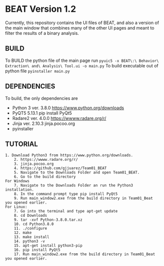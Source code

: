 # BEAT Version 1.2
Currently, this repository contains the UI files of BEAT, and also a version of the main window that combines many of the other UI pages and meant to filter the results of a binary analysis.

## BUILD
To BUILD the python file of the main page run
`pyuic5 -x BEAT\:\ Behavior\ Extraction\ and\ Analysis\ Tool.ui -o main.py`
To build executable out of python file
`pyinstaller main.py`

## DEPENDENCIES
To build, the only dependencies are
* Python 3 ver. 3.8.0 https://www.python.org/downloads
* PyQT5 5.13.1 pip install PyQt5
*	Radare2 ver. 4.0.0 https://wwww.radare.org/r/
*	Jinja ver. 2.10.3 jinja.pocoo.org
* pyinstaller

## TUTORIAL
	1. Download Python3 from https://www.python.org/downloads.
		2. https://wwww.radare.org/r/
		3. jinja.pocoo.org
		4. https://github.com/gjjuarez/Team01_BEAT
		5. Navigate to the Downloads Folder and open Team01_BEAT.
		6. Go to the build directory 
	For Windows
		7. Navigate to the Downloads Folder an run the Python3 installation.
		8. In the command prompt type pip install PyQt5
		9. Run main_window2.exe from the build directory in Team01_Beat you opened earlier.
	For Linux:
		7. Go into the terminal and type apt-get update
		8. cd Downloads
		9. tar -xvf Python-3.8.0.tar.xz
		10. cd Python3.8.0
		11. ./configure
		12. make
		13. make install
		14. python3 -v
		15. apt-get install python3-pip
		16. pip install PyQt5
		17. Run main_window2.exe from the build directory in Team01_Beat you opened earlier.
